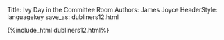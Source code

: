 Title: Ivy Day in the Committee Room
Authors: James Joyce
HeaderStyle: languagekey
save_as: dubliners12.html

{%include_html dubliners12.html%}

